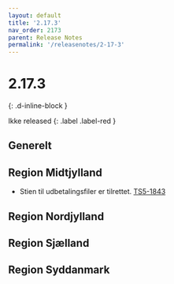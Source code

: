 ```yaml
---
layout: default
title: '2.17.3'
nav_order: 2173
parent: Release Notes
permalink: '/releasenotes/2-17-3'
---
```


# 2.17.3
{: .d-inline-block }

Ikke released
{: .label .label-red }

## Generelt

## Region Midtjylland
- Stien til udbetalingsfiler er tilrettet. [TS5-1843](https://sd.trifork.com/projects/TS5/queues/custom/112/TS5-1843)
  
## Region Nordjylland

## Region Sjælland

## Region Syddanmark
